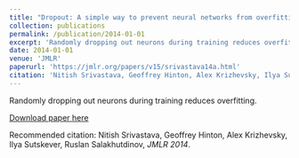 ```yaml
---
title: "Dropout: A simple way to prevent neural networks from overfitting."
collection: publications
permalink: /publication/2014-01-01
excerpt: 'Randomly dropping out neurons during training reduces overfitting.'
date: 2014-01-01
venue: 'JMLR'
paperurl: 'https://jmlr.org/papers/v15/srivastava14a.html'
citation: 'Nitish Srivastava, Geoffrey Hinton, Alex Krizhevsky, Ilya Sutskever, Ruslan Salakhutdinov, <i> JMLR 2014</i>'
---
```

Randomly dropping out neurons during training reduces overfitting.

[Download paper here](https://jmlr.org/papers/v15/srivastava14a.html)

Recommended citation: Nitish Srivastava, Geoffrey Hinton, Alex Krizhevsky, Ilya Sutskever, Ruslan Salakhutdinov, <i> JMLR 2014</i>.
